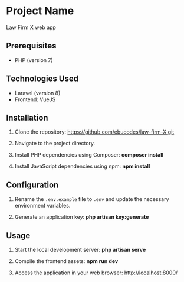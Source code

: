 # Project Name

Law Firm X web app

## Prerequisites

- PHP (version 7)

## Technologies Used

- Laravel (version 8)
- Frontend: VueJS

## Installation

1. Clone the repository: <https://github.com/ebucodes/law-firm-X.git>

2. Navigate to the project directory.

3. Install PHP dependencies using Composer: **composer install**

4. Install JavaScript dependencies using npm: **npm install**

## Configuration

1. Rename the `.env.example` file to `.env` and update the necessary environment variables.

2. Generate an application key: **php artisan key:generate**

## Usage

1. Start the local development server: **php artisan serve**

2. Compile the frontend assets: **npm run dev**

3. Access the application in your web browser: <http://localhost:8000/>
